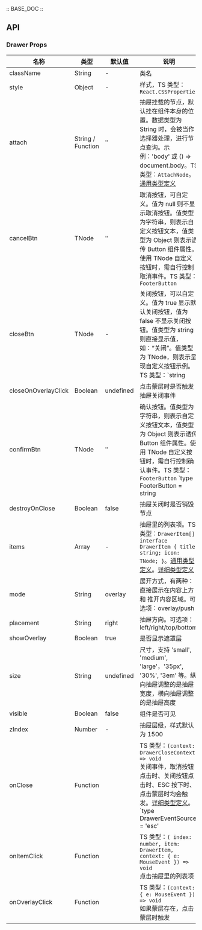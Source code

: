 :: BASE_DOC ::

## API

### Drawer Props

名称 | 类型 | 默认值 | 说明 | 必传
-- | -- | -- | -- | --
className | String | - | 类名 | N
style | Object | - | 样式，TS 类型：`React.CSSProperties` | N
attach | String / Function | '' | 抽屉挂载的节点，默认挂在组件本身的位置。数据类型为 String 时，会被当作选择器处理，进行节点查询。示例：'body' 或 () => document.body。TS 类型：`AttachNode`。[通用类型定义](https://github.com/TDesignOteam/tdesign-mobile-react/blob/develop/src/common.ts) | N
cancelBtn | TNode | '' | 取消按钮，可自定义。值为 null 则不显示取消按钮。值类型为字符串，则表示自定义按钮文本，值类型为 Object 则表示透传 Button 组件属性。使用 TNode 自定义按钮时，需自行控制取消事件。TS 类型：`FooterButton` | N
closeBtn | TNode | - | 关闭按钮，可以自定义。值为 true 显示默认关闭按钮，值为 false 不显示关闭按钮。值类型为 string 则直接显示值，如：“关闭”。值类型为 TNode，则表示呈现自定义按钮示例。TS 类型：`string | boolean | TNode`。[通用类型定义](https://github.com/TDesignOteam/tdesign-mobile-react/blob/develop/src/common.ts) | N
closeOnOverlayClick | Boolean | undefined | 点击蒙层时是否触发抽屉关闭事件 | N
confirmBtn | TNode | '' | 确认按钮。值类型为字符串，则表示自定义按钮文本，值类型为 Object 则表示透传 Button 组件属性。使用 TNode 自定义按钮时，需自行控制确认事件。TS 类型：`FooterButton` `type FooterButton = string | ButtonProps | TNode`，[Button API Documents](./button?tab=api)。[通用类型定义](https://github.com/TDesignOteam/tdesign-mobile-react/blob/develop/src/common.ts)。[详细类型定义](https://github.com/TDesignOteam/tdesign-mobile-react/tree/develop/src/drawer/type.ts) | N
destroyOnClose | Boolean | false | 抽屉关闭时是否销毁节点 | N
items | Array | - | 抽屉里的列表项。TS 类型：`DrawerItem[] ` `interface DrawerItem { title: string; icon: TNode; }`。[通用类型定义](https://github.com/TDesignOteam/tdesign-mobile-react/blob/develop/src/common.ts)。[详细类型定义](https://github.com/TDesignOteam/tdesign-mobile-react/tree/develop/src/drawer/type.ts) | N
mode | String | overlay | 展开方式，有两种：直接展示在内容上方 和 推开内容区域。可选项：overlay/push | N
placement | String | right | 抽屉方向。可选项：left/right/top/bottom | N
showOverlay | Boolean | true | 是否显示遮罩层 | N
size | String | undefined | 尺寸，支持 'small', 'medium', 'large'，'35px', '30%',  '3em' 等。纵向抽屉调整的是抽屉宽度，横向抽屉调整的是抽屉高度 | N
visible | Boolean | false | 组件是否可见 | N
zIndex | Number | - | 抽屉层级，样式默认为 1500 | N
onClose | Function |  | TS 类型：`(context: DrawerCloseContext) => void`<br/>关闭事件，取消按钮点击时、关闭按钮点击时、ESC 按下时、点击蒙层时均会触发。[详细类型定义](https://github.com/TDesignOteam/tdesign-mobile-react/tree/develop/src/drawer/type.ts)。<br/>`type DrawerEventSource = 'esc' | 'close-btn' | 'cancel' | 'overlay'`<br/><br/>`interface DrawerCloseContext { trigger: DrawerEventSource; e: MouseEvent | KeyboardEvent }`<br/> | N
onItemClick | Function |  | TS 类型：`( index: number, item: DrawerItem, context: { e: MouseEvent }) => void`<br/>点击抽屉里的列表项 | N
onOverlayClick | Function |  | TS 类型：`(context: { e: MouseEvent }) => void`<br/>如果蒙层存在，点击蒙层时触发 | N

